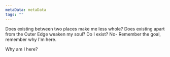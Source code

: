 ```yaml
---
metaData: metaData
tags: ""
---
```


Does existing between two places make me less whole? Does existing apart from the Outer Edge weaken my soul? Do I exist? No- Remember the goal, remember why I'm here. 


Why am I here?